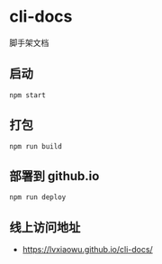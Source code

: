 # cli-docs
脚手架文档


## 启动
```
npm start
```

## 打包
```
npm run build
```

## 部署到 github.io
```
npm run deploy
```
## 线上访问地址 

* https://lvxiaowu.github.io/cli-docs/

